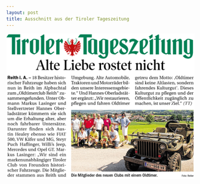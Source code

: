 ```yaml
---
layout: post
title: Ausschnitt aus der Tiroler Tageszeitung
---
```

[![Ausschnitt aus der Tiroler Tageszeitung](/img/2015-07-07-tt-ausschnit.jpg)](/img/2015-07-07-tt-ausschnit.jpg)